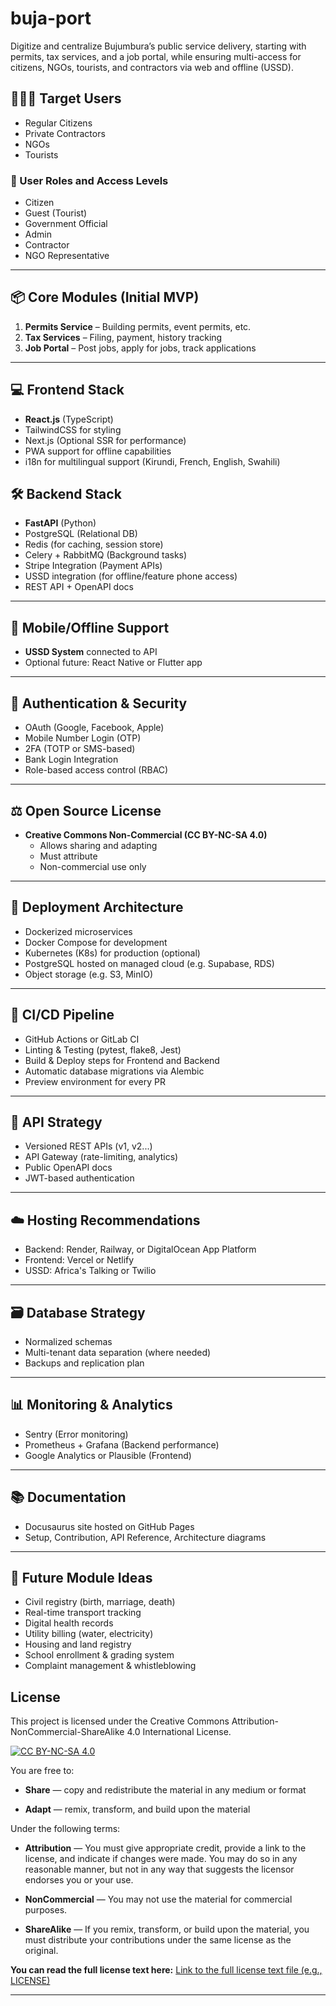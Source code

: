 # buja-port

 Digitize and centralize Bujumbura’s public service delivery, starting with permits, tax services, and a job portal, while ensuring multi-access for citizens, NGOs, tourists, and contractors via web and offline (USSD).

## 🧑‍🤝‍🧑 Target Users

- Regular Citizens  
- Private Contractors  
- NGOs  
- Tourists  

### 👥 User Roles and Access Levels

- Citizen  
- Guest (Tourist)  
- Government Official  
- Admin  
- Contractor  
- NGO Representative  

---

## 📦 Core Modules (Initial MVP)

1. **Permits Service** – Building permits, event permits, etc.  
2. **Tax Services** – Filing, payment, history tracking  
3. **Job Portal** – Post jobs, apply for jobs, track applications  

---

## 💻 Frontend Stack

- **React.js** (TypeScript)  
- TailwindCSS for styling  
- Next.js (Optional SSR for performance)  
- PWA support for offline capabilities  
- i18n for multilingual support (Kirundi, French, English, Swahili)  

## 🛠 Backend Stack

- **FastAPI** (Python)  
- PostgreSQL (Relational DB)  
- Redis (for caching, session store)  
- Celery + RabbitMQ (Background tasks)  
- Stripe Integration (Payment APIs)  
- USSD integration (for offline/feature phone access)  
- REST API + OpenAPI docs  

---

## 📱 Mobile/Offline Support

- **USSD System** connected to API  
- Optional future: React Native or Flutter app  

---

## 🔐 Authentication & Security

- OAuth (Google, Facebook, Apple)  
- Mobile Number Login (OTP)  
- 2FA (TOTP or SMS-based)  
- Bank Login Integration  
- Role-based access control (RBAC)  

---

## ⚖️ Open Source License

- **Creative Commons Non-Commercial (CC BY-NC-SA 4.0)**  
  - Allows sharing and adapting  
  - Must attribute  
  - Non-commercial use only  

---

## 🧱 Deployment Architecture

- Dockerized microservices  
- Docker Compose for development  
- Kubernetes (K8s) for production (optional)  
- PostgreSQL hosted on managed cloud (e.g. Supabase, RDS)  
- Object storage (e.g. S3, MinIO)  

---

## 🔁 CI/CD Pipeline

- GitHub Actions or GitLab CI  
- Linting & Testing (pytest, flake8, Jest)  
- Build & Deploy steps for Frontend and Backend  
- Automatic database migrations via Alembic  
- Preview environment for every PR  

---

## 🔌 API Strategy

- Versioned REST APIs (v1, v2...)  
- API Gateway (rate-limiting, analytics)  
- Public OpenAPI docs  
- JWT-based authentication  

---

## ☁️ Hosting Recommendations

- Backend: Render, Railway, or DigitalOcean App Platform  
- Frontend: Vercel or Netlify  
- USSD: Africa's Talking or Twilio  

---

## 🗃 Database Strategy

- Normalized schemas  
- Multi-tenant data separation (where needed)  
- Backups and replication plan  

---

## 📊 Monitoring & Analytics

- Sentry (Error monitoring)  
- Prometheus + Grafana (Backend performance)  
- Google Analytics or Plausible (Frontend)  

---

## 📚 Documentation

- Docusaurus site hosted on GitHub Pages  
- Setup, Contribution, API Reference, Architecture diagrams  

---

## 🧭 Future Module Ideas

- Civil registry (birth, marriage, death)
- Real-time transport tracking
- Digital health records
- Utility billing (water, electricity)
- Housing and land registry
- School enrollment & grading system
- Complaint management & whistleblowing

## License

This project is licensed under the Creative Commons Attribution-NonCommercial-ShareAlike 4.0 International License.

[![CC BY-NC-SA 4.0](https://licensebuttons.net/l/by-nc-sa/4.0/88x31.png)](https://creativecommons.org/licenses/by-nc-sa/4.0/)

You are free to:

- **Share** — copy and redistribute the material in any medium or format

- **Adapt** — remix, transform, and build upon the material

Under the following terms:

- **Attribution** — You must give appropriate credit, provide a link to the license, and indicate if changes were made. You may do so in any reasonable manner, but not in any way that suggests the licensor endorses you or your use.

- **NonCommercial** — You may not use the material for commercial purposes.

- **ShareAlike** — If you remix, transform, or build upon the material, you must distribute your contributions under the same license as the original.

**You can read the full license text here:** [Link to the full license text file (e.g., LICENSE)](./LICENSE)

---
